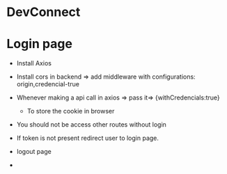 # DevConnect
 
# Login page
- Install Axios 
- Install cors in backend => add middleware  with configurations: origin,credencial-true
- Whenever making a api call in axios => pass it=> {withCredencials:true}
   - To store the cookie in browser 


- You should not be access other routes without login
- If token is not present redirect user to login page.
- logout page 
- 
